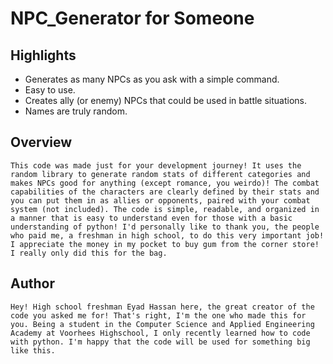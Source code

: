 # NPC_Generator for Someone

## Highlights
- Generates as many NPCs as you ask with a simple command.
- Easy to use.
- Creates ally (or enemy) NPCs that could be used in battle situations.
- Names are truly random.

## Overview
    This code was made just for your development journey! It uses the random library to generate random stats of different categories and makes NPCs good for anything (except romance, you weirdo)! The combat capabilities of the characters are clearly defined by their stats and you can put them in as allies or opponents, paired with your combat system (not included). The code is simple, readable, and organized in a manner that is easy to understand even for those with a basic understanding of python! I'd personally like to thank you, the people who paid me, a freshman in high school, to do this very important job! I appreciate the money in my pocket to buy gum from the corner store! I really only did this for the bag.

## Author
    Hey! High school freshman Eyad Hassan here, the great creator of the code you asked me for! That's right, I'm the one who made this for you. Being a student in the Computer Science and Applied Engineering Academy at Voorhees Highschool, I only recently learned how to code with python. I'm happy that the code will be used for something big like this.